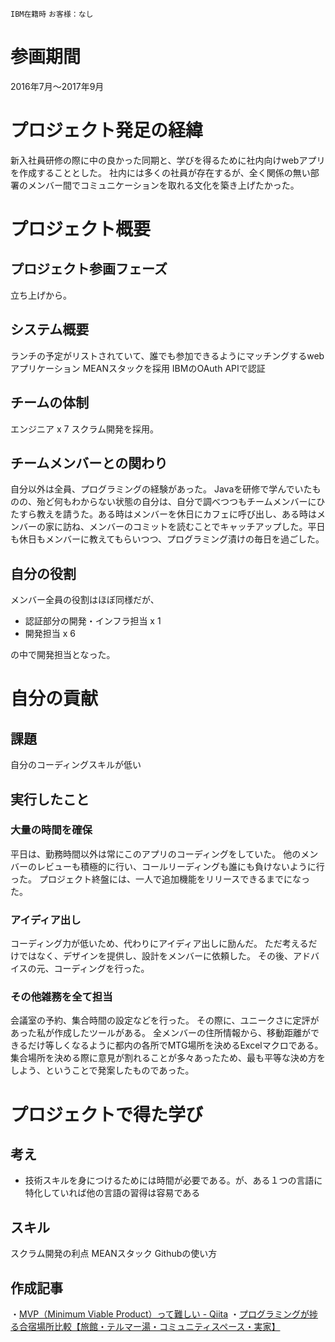 `IBM在籍時` `お客様：なし` 

# 参画期間
2016年7月〜2017年9月

# プロジェクト発足の経緯
新入社員研修の際に中の良かった同期と、学びを得るために社内向けwebアプリを作成することとした。
社内には多くの社員が存在するが、全く関係の無い部署のメンバー間でコミュニケーションを取れる文化を築き上げたかった。

# プロジェクト概要

## プロジェクト参画フェーズ
立ち上げから。

## システム概要
ランチの予定がリストされていて、誰でも参加できるようにマッチングするwebアプリケーション
MEANスタックを採用
IBMのOAuth APIで認証

## チームの体制
エンジニア x 7
スクラム開発を採用。

## チームメンバーとの関わり
自分以外は全員、プログラミングの経験があった。
Javaを研修で学んでいたものの、殆ど何もわからない状態の自分は、自分で調べつつもチームメンバーにひたすら教えを請うた。ある時はメンバーを休日にカフェに呼び出し、ある時はメンバーの家に訪ね、メンバーのコミットを読むことでキャッチアップした。平日も休日もメンバーに教えてもらいつつ、プログラミング漬けの毎日を過ごした。


## 自分の役割
メンバー全員の役割はほぼ同様だが、
- 認証部分の開発・インフラ担当 x 1
- 開発担当 x 6

の中で開発担当となった。
 
# 自分の貢献

## 課題
自分のコーディングスキルが低い

## 実行したこと
### 大量の時間を確保
平日は、勤務時間以外は常にこのアプリのコーディングをしていた。
他のメンバーのレビューも積極的に行い、コールリーディングも誰にも負けないように行った。
プロジェクト終盤には、一人で追加機能をリリースできるまでになった。

### アイディア出し
コーディング力が低いため、代わりにアイディア出しに励んだ。
ただ考えるだけではなく、デザインを提供し、設計をメンバーに依頼した。
その後、アドバイスの元、コーディングを行った。

### その他雑務を全て担当
会議室の予約、集合時間の設定などを行った。
その際に、ユニークさに定評があった私が作成したツールがある。
全メンバーの住所情報から、移動距離ができるだけ等しくなるように都内の各所でMTG場所を決めるExcelマクロである。
集合場所を決める際に意見が割れることが多々あったため、最も平等な決め方をしよう、ということで発案したものであった。

# プロジェクトで得た学び
## 考え
- 技術スキルを身につけるためには時間が必要である。が、ある１つの言語に特化していれば他の言語の習得は容易である

## スキル
スクラム開発の利点
MEANスタック
Githubの使い方

## 作成記事
・[MVP（Minimum Viable Product）って難しい - Qiita](https://qiita.com/kyogom/items/815cefa5727ef134c516)
・[プログラミングが捗る合宿場所比較【旅館・テルマー湯・コミュニティスペース・実家】](https://qiita.com/kyogom/items/b4633299841cf2f71310)
